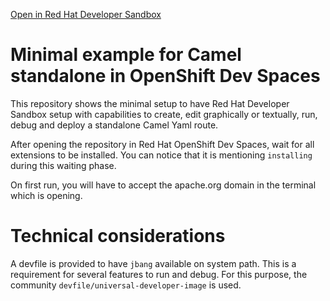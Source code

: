 [Open in Red Hat Developer Sandbox](https://workspaces.openshift.com/#https://github.com/apupier/devspaces-camel-minimal.git)

# Minimal example for Camel standalone in OpenShift Dev Spaces

This repository shows the minimal setup to have Red Hat Developer Sandbox setup with capabilities to create, edit graphically or textually, run, debug and deploy a standalone Camel Yaml route.

After opening the repository in Red Hat OpenShift Dev Spaces, wait for all extensions to be installed. You can notice that it is mentioning `installing` during this waiting phase.

On first run, you will have to accept the apache.org domain in the terminal which is opening.

# Technical considerations

A devfile is provided to have `jbang` available on system path. This is a requirement for several features to run and debug. For this purpose, the community `devfile/universal-developer-image` is used.
